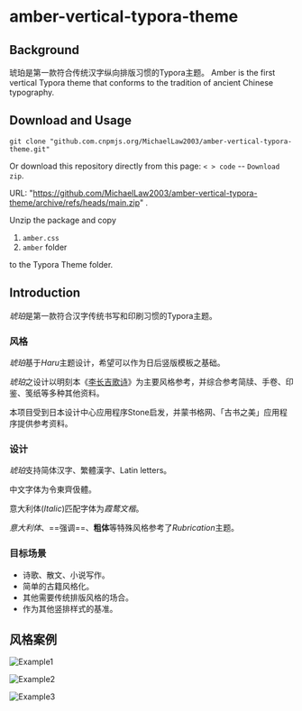 # amber-vertical-typora-theme

## Background

琥珀是第一款符合传统汉字纵向排版习惯的Typora主题。 Amber is the first vertical Typora theme that conforms to the tradition of ancient Chinese typography.

## Download and Usage
``` git clone "github.com.cnpmjs.org/MichaelLaw2003/amber-vertical-typora-theme.git" ```

Or download this repository directly from this page: `< > code` -- `Download zip`.

URL: "https://github.com/MichaelLaw2003/amber-vertical-typora-theme/archive/refs/heads/main.zip" .

Unzip the package and copy 
1. `amber.css`
2. `amber` folder

to the Typora Theme folder.


## Introduction

*琥珀*是第一款符合汉字传统书写和印刷习惯的Typora主题。

### 风格

*琥珀*基于*Haru*主题设计，希望可以作为日后竖版模板之基础。

*琥珀*之设计以明刻本《[李长吉歌诗](https://old.shuge.org/ebook/li-changji-ge-shi/)》为主要风格参考，并综合参考简牍、手卷、印鉴、笺纸等多种其他资料。

本项目受到日本设计中心应用程序Stone启发，并蒙书格网、「古书之美」应用程序提供参考资料。

### 设计

*琥珀*支持简体汉字、繁體漢字、Latin letters。

中文字体为令東齊伋體。

意大利体(*Italic*)匹配字体为*霞鹜文楷*。

*意大利体*、==强调==、**粗体**等特殊风格参考了*Rubrication*主题。

### 目标场景

- 诗歌、散文、小说写作。
- 简单的古籍风格化。
- 其他需要传统排版风格的场合。
- 作为其他竖排样式的基准。

## 风格案例

![Example1](Readme/Example1.png)

![Example2](Readme/Example2.png)

![Example3](Readme/Example3.png)

